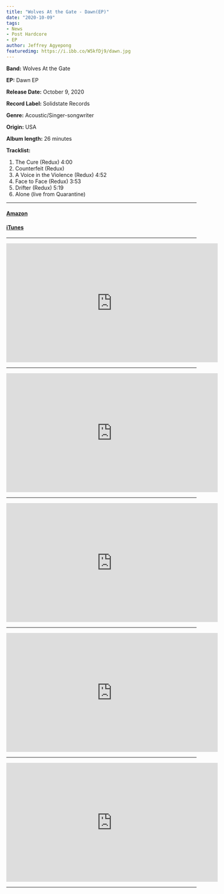 ```yaml
---
title: "Wolves At the Gate - Dawn(EP)"
date: "2020-10-09"
tags:
- News
- Post Hardcore
- EP
author: Jeffrey Agyepong
featuredimg: https://i.ibb.co/W5kfDj9/dawn.jpg
---
```


**Band:** Wolves At the Gate 

**EP:** Dawn EP

**Release Date:** October 9, 2020

**Record Label:** Solidstate Records

**Genre:** Acoustic/Singer-songwriter

**Origin:** USA

**Album length:** 26 minutes

**Tracklist:**

1. The Cure (Redux) 4:00
2. Counterfeit (Redux)
3. A Voice in the Violence (Redux) 4:52
4. Face to Face (Redux) 3:53
5. Drifter (Redux) 5:19
6. Alone (live from Quarantine)

* * *

#### [Amazon](https://www.amazon.com/gp/product/B08FL8Q3H8/ref=dm_ws_sp_ps_dp)

#### [iTunes](https://music.apple.com/gh/album/dawn-ep/1527156923?uo=4&app=music)

* * *
<div class="video-container">
<iframe src="https://www.youtube.com/embed/L3Abhb-aOn8" width="560" height="315" frameborder="0"></iframe>
</div>
<hr>
<div class="video-container">
<iframe src="https://www.youtube.com/embed/U7frdZF8F4Y" width="560" height="315" frameborder="0"></iframe>
</div>
<hr>
<div class="video-container">
<iframe src="https://www.youtube.com/embed/lANfiHn4Hy4" width="560" height="315" frameborder="0"></iframe>
</div>
<hr>
<div class="video-container">
<iframe src="https://www.youtube.com/embed/jN-nfjQA1sg" width="560" height="315" frameborder="0"></iframe>
</div>
<hr>
<div class="video-container">
<iframe src="https://www.youtube.com/embed/zy3CNPFfkCE" width="560" height="315" frameborder="0"></iframe>
</div>
<hr>